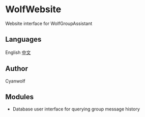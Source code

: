 # WolfWebsite
Website interface for WolfGroupAssistant
## Languages
English [中文](https://github.com/CyanWolf275/WolfWebsite/blob/master/README_CN.md)
## Author
Cyanwolf
## Modules
* Database user interface for querying group message history